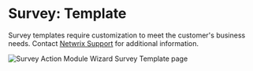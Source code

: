 # Survey: Template

Survey templates require customization to meet the customer's business needs. Contact [Netwrix Support](https://www.netwrix.com/support.html) for additional information.

![Survey Action Module Wizard Survey Template page](/img/product_docs/accessanalyzer/enterpriseauditor/admin/action/survey/surveytemplate.webp)
